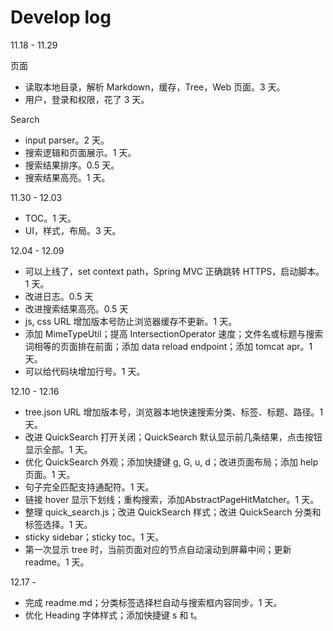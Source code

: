 # Develop log

11.18 - 11.29

页面

* 读取本地目录，解析 Markdown，缓存，Tree，Web 页面。3 天。
* 用户，登录和权限，花了 3 天。

Search

* input parser。2 天。
* 搜索逻辑和页面展示。1 天。
* 搜索结果排序。0.5 天。
* 搜索结果高亮。1 天。

11.30 - 12.03

* TOC。1 天。
* UI，样式，布局。3 天。

12.04 - 12.09

* 可以上线了，set context path，Spring MVC 正确跳转 HTTPS，启动脚本。1 天。
* 改进日志。0.5 天
* 改进搜索结果高亮。0.5 天
* js, css URL 增加版本号防止浏览器缓存不更新。1 天。
* 添加 MimeTypeUtil；提高 IntersectionOperator 速度；文件名或标题与搜索词相等的页面排在前面；添加 data reload endpoint；添加 tomcat apr。1 天。
* 可以给代码块增加行号。1 天。

12.10 - 12.16

* tree.json URL 增加版本号，浏览器本地快速搜索分类、标签、标题、路径。1 天。
* 改进 QuickSearch 打开关闭；QuickSearch 默认显示前几条结果，点击按钮显示全部。1 天。
* 优化 QuickSearch 外观；添加快捷键 g, G, u, d；改进页面布局；添加 help 页面。1 天。
* 句子完全匹配支持通配符。1 天。
* 链接 hover 显示下划线；重构搜索，添加AbstractPageHitMatcher。1 天。
* 整理 quick_search.js；改进 QuickSearch 样式；改进 QuickSearch 分类和标签选择。1 天。
* sticky sidebar；sticky toc。1 天。
* 第一次显示 tree 时，当前页面对应的节点自动滚动到屏幕中间；更新 readme。1 天。

12.17 -

* 完成 readme.md；分类标签选择栏自动与搜索框内容同步。1 天。
* 优化 Heading 字体样式；添加快捷键 s 和 t。
